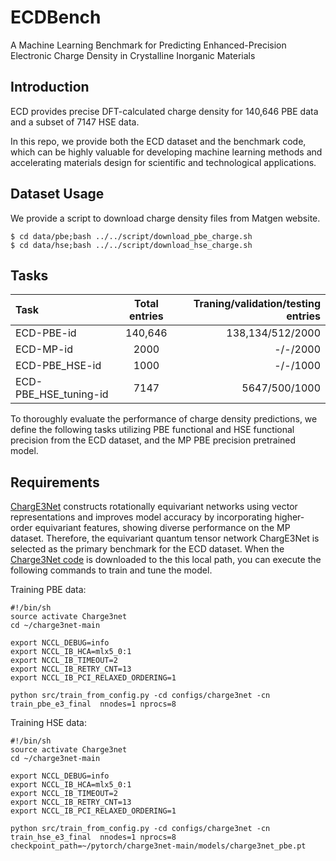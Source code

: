 # ECDBench
A Machine Learning Benchmark for Predicting Enhanced-Precision Electronic Charge Density in Crystalline Inorganic Materials

## Introduction

ECD provides precise DFT-calculated charge density for 140,646 PBE data and a subset of 7147 HSE data. 

In this repo, we provide both the ECD dataset and the benchmark code, which can be highly valuable for developing machine learning methods and accelerating materials design for scientific and technological applications.

## Dataset Usage
We provide a script to download charge density files from Matgen website.


```
$ cd data/pbe;bash ../../script/download_pbe_charge.sh
$ cd data/hse;bash ../../script/download_hse_charge.sh 
```

## Tasks
|Task | Total entries | Traning/validation/testing entries |
|:--------| :---------:|--------:|
|ECD-PBE-id |  140,646 | 138,134/512/2000|
|ECD-MP-id | 2000 | -/-/2000 |
|ECD-PBE_HSE-id | 1000 |-/-/1000 |
|ECD-PBE_HSE_tuning-id | 7147| 5647/500/1000 |

To thoroughly evaluate the performance of charge density predictions, we define the following tasks utilizing PBE functional and HSE functional precision from the ECD dataset, and the MP PBE precision pretrained model.

## Requirements
[ChargE3Net](https://github.com/AIforGreatGood/charge3net) constructs rotationally equivariant networks using vector representations and improves model accuracy by incorporating higher-order equivariant features, showing diverse performance on the MP dataset. Therefore, the equivariant quantum tensor network ChargE3Net is selected as the primary benchmark for the ECD dataset. When the [Charge3Net code](https://github.com/AIforGreatGood/charge3net) is downloaded to the this local path, you can execute the following commands to train and tune the model.

Training PBE data:
```
#!/bin/sh
source activate Charge3net
cd ~/charge3net-main

export NCCL_DEBUG=info
export NCCL_IB_HCA=mlx5_0:1
export NCCL_IB_TIMEOUT=2
export NCCL_IB_RETRY_CNT=13
export NCCL_IB_PCI_RELAXED_ORDERING=1

python src/train_from_config.py -cd configs/charge3net -cn train_pbe_e3_final  nnodes=1 nprocs=8 
```

Training HSE data:

```
#!/bin/sh
source activate Charge3net
cd ~/charge3net-main

export NCCL_DEBUG=info
export NCCL_IB_HCA=mlx5_0:1
export NCCL_IB_TIMEOUT=2
export NCCL_IB_RETRY_CNT=13
export NCCL_IB_PCI_RELAXED_ORDERING=1

python src/train_from_config.py -cd configs/charge3net -cn train_hse_e3_final  nnodes=1 nprocs=8 checkpoint_path=~/pytorch/charge3net-main/models/charge3net_pbe.pt
```



